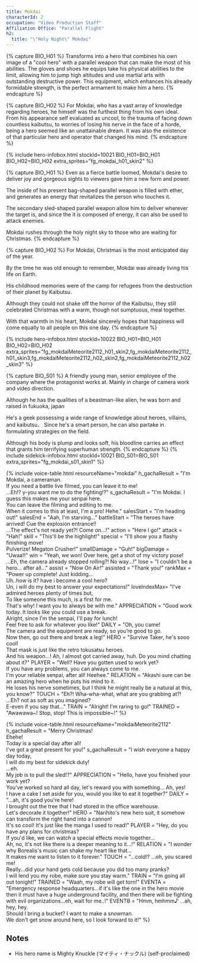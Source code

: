 ```yaml
---
title: Mokdai
characterId: 2
occupation: "Video Production Staff"
Affiliation Office: "Parallel Flight"
h2:
  title: "\"Holy Night\" Mokdai"
---
```


{% capture BIO_H01 %}
Transforms into a hero that combines his own image of a "cool hero" with a parallel weapon that can make the most of his abilities. The gloves and shoes he equips take his physical abilities to the limit, allowing him to jump high altitudes and use martial arts with outstanding destructive power. This equipment, which enhances his already formidable strength, is the perfect armament to make him a hero.
{% endcapture %}

{% capture BIO_H02 %}
For Mokdai, who has a vast array of knowledge regarding heroes,  he himself was the furthest thing from his own ideal. From his appearance self evaluated as uncool, to the trauma of facing down countless kaibutsu, to worries of losing his nerve in the face of a horde, being a hero seemed like an unattainable dream. It was also the existence of that particular hero and operator that changed his mind.
{% endcapture %}

{% include hero-infobox.html stockId=10021 BIO_H01=BIO_H01 BIO_H02=BIO_H02 
extra_sprites="fg_mokdai_h01_skin2" %}

{% capture BIO_H01 %}
Even as a fierce battle loomed, Mokdai's desire to deliver joy and gorgeous sights to viewers gave him a new form and power.

The inside of his present bag-shaped parallel weapon is filled with ether, and generates an energy that revitalizes the person who touches it.

The secondary sled-shaped parallel weapon allow him to deliver wherever the target is, and since the it is composed of energy, it can also be used to attack enemies.

Mokdai rushes through the holy night sky to those who are waiting for Christmas.
{% endcapture %}

{% capture BIO_H02 %}
For Mokdai, Christmas is the most anticipated day of the year.

By the time he was old enough to remember, Mokdai was already living his life on Earth.

His childhood memories were of the camp for refugees from the destruction of their planet by Kaibutsu.

Although they could not shake off the horror of the Kaibutsu, they still celebrated Christmas with a warm, though not sumptuous, meal together.

With that warmth in his heart, Mokdai sincerely hopes that happiness will come equally to all people on this one day.
{% endcapture %}

{% include hero-infobox.html stockId=10022 BIO_H01=BIO_H01 BIO_H02=BIO_H02 extra_sprites="fg_mokdaiMeteorite2112_h01_skin2,fg_mokdaiMeteorite2112_h01_skin3,fg_mokdaiMeteorite2112_h02_skin2,fg_mokdaiMeteorite2112_h02_skin3" %}

{% capture BIO_S01 %}
A friendly young man, senior employee of the company where the protagonist works at. Mainly in charge of camera work and video direction.

Although he has the qualities of a beastman-like alien, he was born and raised in fukuoka, japan

He's a geek possessing a wide range of knowledge about heroes, villains, and kaibutsu、
Since he's a smart person, he can also partake in formulating strategies on the field.

Although his body is plump and looks soft, his bloodline carries an effect that grants him terrifying superhuman strength.
{% endcapture %}
{% include sidekick-infobox.html stockId=10021 BIO_S01=BIO_S01 extra_sprites="fg_mokdai_s01_skin1" %}

{% include voice-table.html resourceName="mokdai"
h_gachaResult = "I'm Mokdai, a cameraman.<br>If you need a battle live filmed, you can leave it to me!<br>...Eh!? y-you want me to do the fighting!?"
s_gachaResult = "I'm Mokdai. I guess this makes me your senpai here.<br>You can leave the filming and editing to me.<br>When it comes to this at least, I'm a pro! Hehe."
salesStart = "I'm heading out!"
salesEnd = "Aah, I'm starving..."
battleStart = "The heroes have arrived! Cue the explosion entrance!!<br>...The effect's not ready yet?! Come on...!"
action = "Here I go!"
attack = "Hah!"
skill = "This'll be the highlight!"
special = "I'll show you a flashy finishing move!<br>Pulverize! Megaton Crusher!"
smallDamage = "Guh!"
bigDamage = "Uwaa!!"
win = "Yeah, we won! Over here, get a shot of my victory pose!<br>...Eh, the camera already stopped rolling?! No way...!"
lose = "I couldn't be a hero... after all..."
assist = "Now On Air!"
assisted = "Thank you!"
rankMax = "Power up complete! Just kidding...<br>Uh..how is it? have i become a cool hero?<br>Un, i will do my best to answer your expectations!"
loveIndexMax= "I've admired heroes plenty of times but,<br>To like someone this much, is a first for me.<br>That's why! I want you to always be with me."
APPRECIATION = "Good work today. It looks like you could use a break.<br>Alright, since I'm the senpai, I'll pay for lunch!<br>Feel free to ask for whatever you like!"
DAILY = "Oh, you came!<br>The camera and the equipment are ready, so you’re good to go.<br>Now then, go out there and break a leg!"
HERO = "Survive Taker, he's sooo cool!<br>That mask is just like the retro  tokusatsu heroes. <br>And his weapon...! Ah, I almost got carried away, huh. Do you mind chatting about it?"
PLAYER = "Well?  Have you gotten used to work yet?<br>If you have any problems, you can always come to me.<br>I'm your reliable senpai, after all!  Heehee."
RELATION = "Akashi sure can be an amazing hero when he puts his mind to it.<br> He loses his nerve sometimes, but I think he might really be a natural at this, you know?"
TOUCH = "Eh?! Wha-wha-what, what are you grabbing at?!<br>...Eh? not as soft as you imagined?<br>E-even if you say that…"
TRAIN = "Alright! I'm raring to go!"
TRAINED = "Awawawa~! Stop, stop! This is impossible~!"
%}

{% include voice-table.html resourceName="mokdaiMeteorite2112"
h_gachaResult = "Merry Christmas!<br>Ehehe!<br>Today is a special day after all!<br>I've got a great present for you!"
s_gachaResult = "I wish everyone a happy day today,<br>I will do my best for sidekick duty!<br>…eh.<br>My job is to pull the sled!?"
APPRECIATION = "Hello, have you finished your work yet?<br>You've worked so hard all day, let's reward you with something... Ah, yes!<br>I have a cake I set aside for you, would you like to eat it together?"
DAILY = "…ah, it's good you're here!<br>I brought out the tree that I had stored in the office warehouse.<br>Let's decorate it together!"
HERO = "Narihito's new hero suit, it somehow can transform the right hand into a cannon!<br>It's so cool! It's just like the manga I used to read!"
PLAYER = "Hey, do you have any plans for christmas?<br>If you'd like, we can watch a special effects movie together...<br>Ah, no, it's not like there is a deeper meaning to it...!"
RELATION = "I wonder why Borealis's music can shake my heart like that…<br>It makes me want to listen to it forever."
TOUCH = "…cold!? …oh, you scared me!<br>Really…did your hand gets cold because you did too many pranks?<br>I will lend you my robe, make sure you stay warm."
TRAIN = "I'm going all out tonight!"
TRAINED = "Waah, my robe will get torn!"
EVENTA = "Emergency response headquarters…if it's like the one in the hero movie then it must have a huge underground facility, and then there will be fighting with evil organizations…eh, wait for me..!"
EVENTB = "Hmm, hmhmm♪  …ah, hey, hey.<br>Should I bring a bucket? I want to make a snowman.<br>We don't get snow around here, so I look forward to it!"
%}

## Notes

- His hero name is Mighty Knuckle (マイティ・ナックル) (self-proclaimed)
